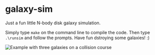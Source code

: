 # galaxy-sim

Just a fun little N-body disk galaxy simulation.

Simply type `make` on the command line to compile the code. Then type `.\runsim` and follow the prompts. Have fun dstroying some galaxies! :)

![Example with three galaxies on a collision course](triple-collision.gif)
